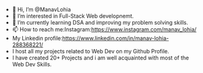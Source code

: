 - 👋 Hi, I’m @ManavLohia
- 👀 I’m interested in Full-Stack Web developnemt.
- 🌱 I’m currently learning DSA and improving my problem solving skills. 
- 📫 How to reach me:Instagram:https://www.instagram.com/manav_lohia/
- My Linkedin profile:https://www.linkedin.com/in/manav-lohia-288368221/
- I host all my projects related to Web Dev on my Github Profile.
- I have created 20+ Projects and i am well acquainted with most of the Web Dev Skills.

<!---
ManavLohia945/ManavLohia945 is a ✨ special ✨ repository because its `README.md` (this file) appears on your GitHub profile.
You can click the Preview link to take a look at your changes.
--->
